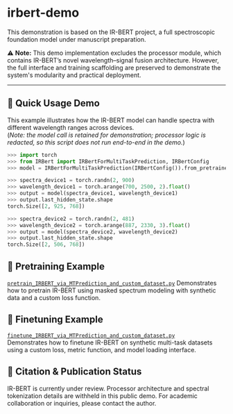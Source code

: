 # irbert-demo
This demonstration is based on the IR-BERT project, a full spectroscopic foundation model under manuscript preparation.

⚠️ **Note:** This demo implementation excludes the processor module, which contains IR-BERT’s novel wavelength–signal fusion architecture. However, the full interface and training scaffolding are preserved to demonstrate the system's modularity and practical deployment.

---
## 🚀 Quick Usage Demo

This example illustrates how the IR-BERT model can handle spectra with different wavelength ranges across devices.  
(*Note: the model call is retained for demonstration; processor logic is redacted, so this script does not run end-to-end in the demo.*)

```python
>>> import torch
>>> from IRBert import IRBertForMultiTaskPrediction, IRBertConfig
>>> model = IRBertForMultiTaskPrediction(IRBertConfig()).from_pretrained('finetuned-irbert-base')

>>> spectra_device1 = torch.randn(2, 900)
>>> wavelength_device1 = torch.arange(700, 2500, 2).float()
>>> output = model(spectra_device1, wavelength_device1)
>>> output.last_hidden_state.shape
torch.Size([2, 925, 768])

>>> spectra_device2 = torch.randn(2, 481)
>>> wavelength_device2 = torch.arange(887, 2330, 3).float()
>>> output = model(spectra_device2, wavelength_device2)
>>> output.last_hidden_state.shape
torch.Size([2, 506, 768])
```

## 🔧 Pretraining Example
[`pretrain_IRBERT_via_MTPrediction_and_custom_dataset.py`](./pretrain_IRBERT_via_MTPrediction_and_custom_dataset.py)
Demonstrates how to pretrain IR-BERT using masked spectrum modeling with synthetic data and a custom loss function.

## 🔧 Finetuning Example
[`finetune_IRBERT_via_MTPrediction_and_custom_dataset.py`](./finetune_IRBERT_via_MTPrediction_and_custom_dataset.py)  
Demonstrates how to finetune IR-BERT on synthetic multi-task datasets using a custom loss, metric function, and model loading interface.

## 📄 Citation & Publication Status
IR-BERT is currently under review. Processor architecture and spectral tokenization details are withheld in this public demo.
For academic collaboration or inquiries, please contact the author.


